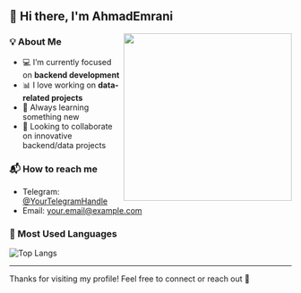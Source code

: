 ## 👋 Hi there, I'm AhmadEmrani

<img src="https://media.giphy.com/media/qgQUggAC3Pfv687qPC/giphy.gif" width="300" align="right" />

### 💡 About Me

* 💻 I’m currently focused on **backend development**
* 📊 I love working on **data-related projects**
* 🧠 Always learning something new 
* 🤝 Looking to collaborate on innovative backend/data projects

### 📬 How to reach me

* Telegram: [@YourTelegramHandle](https://t.me/Ahmad_emrani)
* Email: [your.email@example.com](mailto:mranyahmd9@gmail.com)



### 🚀 Most Used Languages

![Top Langs](https://github-readme-stats.vercel.app/api/top-langs/?username=AhmadEmrani\&layout=compact\&theme=tokyonight)

---

Thanks for visiting my profile! Feel free to connect or reach out 🚀

